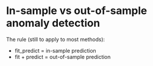# In-sample vs out-of-sample anomaly detection

The rule (still to apply to most methods):
- fit_predict = in-sample prediction
- fit + predict = out-of-sample prediction
